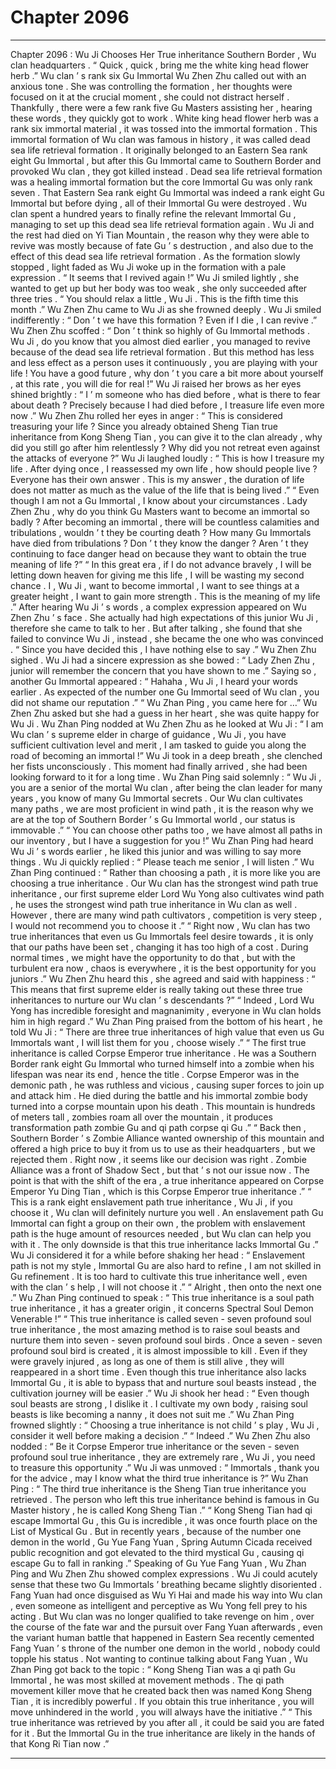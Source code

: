 
# Chapter 2096


---

Chapter 2096 : Wu Ji Chooses Her True inheritance
Southern Border , Wu clan headquarters .
“ Quick , quick , bring me the white king head flower herb .” Wu clan ’ s rank six Gu Immortal Wu Zhen Zhu called out with an anxious tone .
She was controlling the formation , her thoughts were focused on it at the crucial moment , she could not distract herself .
Thankfully , there were a few rank five Gu Masters assisting her , hearing these words , they quickly got to work .
White king head flower herb was a rank six immortal material , it was tossed into the immortal formation .
This immortal formation of Wu clan was famous in history , it was called dead sea life retrieval formation . It originally belonged to an Eastern Sea rank eight Gu Immortal , but after this Gu Immortal came to Southern Border and provoked Wu clan , they got killed instead .
Dead sea life retrieval formation was a healing immortal formation but the core Immortal Gu was only rank seven . That Eastern Sea rank eight Gu Immortal was indeed a rank eight Gu Immortal but before dying , all of their Immortal Gu were destroyed .
Wu clan spent a hundred years to finally refine the relevant Immortal Gu , managing to set up this dead sea life retrieval formation again .
Wu Ji and the rest had died on Yi Tian Mountain , the reason why they were able to revive was mostly because of fate Gu ’ s destruction , and also due to the effect of this dead sea life retrieval formation .
As the formation slowly stopped , light faded as Wu Ji woke up in the formation with a pale expression .
“ It seems that I revived again !” Wu Ji smiled lightly , she wanted to get up but her body was too weak , she only succeeded after three tries .
“ You should relax a little , Wu Ji . This is the fifth time this month .” Wu Zhen Zhu came to Wu Ji as she frowned deeply .
Wu Ji smiled indifferently : “ Don ’ t we have this formation ? Even if I die , I can revive .”
Wu Zhen Zhu scoffed : “ Don ’ t think so highly of Gu Immortal methods . Wu Ji , do you know that you almost died earlier , you managed to revive because of the dead sea life retrieval formation . But this method has less and less effect as a person uses it continuously , you are playing with your life ! You have a good future , why don ’ t you care a bit more about yourself , at this rate , you will die for real !”
Wu Ji raised her brows as her eyes shined brightly : “ I ’ m someone who has died before , what is there to fear about death ? Precisely because I had died before , I treasure life even more now .”
Wu Zhen Zhu rolled her eyes in anger : “ This is considered treasuring your life ? Since you already obtained Sheng Tian true inheritance from Kong Sheng Tian , you can give it to the clan already , why did you still go after him relentlessly ? Why did you not retreat even against the attacks of everyone ?”
Wu Ji laughed loudly : “ This is how I treasure my life . After dying once , I reassessed my own life , how should people live ? Everyone has their own answer . This is my answer , the duration of life does not matter as much as the value of the life that is being lived .”
“ Even though I am not a Gu Immortal , I know about your circumstances . Lady Zhen Zhu , why do you think Gu Masters want to become an immortal so badly ? After becoming an immortal , there will be countless calamities and tribulations , wouldn ’ t they be courting death ? How many Gu Immortals have died from tribulations ? Don ’ t they know the danger ? Aren ’ t they continuing to face danger head on because they want to obtain the true meaning of life ?”
“ In this great era , if I do not advance bravely , I will be letting down heaven for giving me this life , I will be wasting my second chance . I , Wu Ji , want to become immortal , I want to see things at a greater height , I want to gain more strength . This is the meaning of my life .”
After hearing Wu Ji ’ s words , a complex expression appeared on Wu Zhen Zhu ’ s face .
She actually had high expectations of this junior Wu Ji , therefore she came to talk to her . But after talking , she found that she failed to convince Wu Ji , instead , she became the one who was convinced .
“ Since you have decided this , I have nothing else to say .” Wu Zhen Zhu sighed .
Wu Ji had a sincere expression as she bowed : “ Lady Zhen Zhu , junior will remember the concern that you have shown to me .”
Saying so , another Gu Immortal appeared : “ Hahaha , Wu Ji , I heard your words earlier . As expected of the number one Gu Immortal seed of Wu clan , you did not shame our reputation .”
“ Wu Zhan Ping , you came here for …” Wu Zhen Zhu asked but she had a guess in her heart , she was quite happy for Wu Ji .
Wu Zhan Ping nodded at Wu Zhen Zhu as he looked at Wu Ji : “ I am Wu clan ’ s supreme elder in charge of guidance , Wu Ji , you have sufficient cultivation level and merit , I am tasked to guide you along the road of becoming an immortal !”
Wu Ji took in a deep breath , she clenched her fists unconsciously . This moment had finally arrived , she had been looking forward to it for a long time .
Wu Zhan Ping said solemnly : “ Wu Ji , you are a senior of the mortal Wu clan , after being the clan leader for many years , you know of many Gu Immortal secrets . Our Wu clan cultivates many paths , we are most proficient in wind path , it is the reason why we are at the top of Southern Border ’ s Gu Immortal world , our status is immovable .”
“ You can choose other paths too , we have almost all paths in our inventory , but I have a suggestion for you !”
Wu Zhan Ping had heard Wu Ji ’ s words earlier , he liked this junior and was willing to say more things .
Wu Ji quickly replied : “ Please teach me senior , I will listen .”
Wu Zhan Ping continued : “ Rather than choosing a path , it is more like you are choosing a true inheritance . Our Wu clan has the strongest wind path true inheritance , our first supreme elder Lord Wu Yong also cultivates wind path , he uses the strongest wind path true inheritance in Wu clan as well . However , there are many wind path cultivators , competition is very steep , I would not recommend you to choose it .”
“ Right now , Wu clan has two true inheritances that even us Gu Immortals feel desire towards , it is only that our paths have been set , changing it has too high of a cost . During normal times , we might have the opportunity to do that , but with the turbulent era now , chaos is everywhere , it is the best opportunity for you juniors .”
Wu Zhen Zhu heard this , she agreed and said with happiness : “ This means that first supreme elder is really taking out these three true inheritances to nurture our Wu clan ’ s descendants ?”
“ Indeed , Lord Wu Yong has incredible foresight and magnanimity , everyone in Wu clan holds him in high regard .” Wu Zhan Ping praised from the bottom of his heart , he told Wu Ji : “ There are three true inheritances of high value that even us Gu Immortals want , I will list them for you , choose wisely .”
“ The first true inheritance is called Corpse Emperor true inheritance . He was a Southern Border rank eight Gu Immortal who turned himself into a zombie when his lifespan was near its end , hence the title . Corpse Emperor was in the demonic path , he was ruthless and vicious , causing super forces to join up and attack him . He died during the battle and his immortal zombie body turned into a corpse mountain upon his death . This mountain is hundreds of meters tall , zombies roam all over the mountain , it produces transformation path zombie Gu and qi path corpse qi Gu .”
“ Back then , Southern Border ’ s Zombie Alliance wanted ownership of this mountain and offered a high price to buy it from us to use as their headquarters , but we rejected them . Right now , it seems like our decision was right . Zombie Alliance was a front of Shadow Sect , but that ’ s not our issue now . The point is that with the shift of the era , a true inheritance appeared on Corpse Emperor Yu Ding Tian , which is this Corpse Emperor true inheritance .”
“ This is a rank eight enslavement path true inheritance , Wu Ji , if you choose it , Wu clan will definitely nurture you well . An enslavement path Gu Immortal can fight a group on their own , the problem with enslavement path is the huge amount of resources needed , but Wu clan can help you with it . The only downside is that this true inheritance lacks Immortal Gu .”
Wu Ji considered it for a while before shaking her head : “ Enslavement path is not my style , Immortal Gu are also hard to refine , I am not skilled in Gu refinement . It is too hard to cultivate this true inheritance well , even with the clan ’ s help , I will not choose it .”
“ Alright , then onto the next one .” Wu Zhan Ping continued to speak : “ This true inheritance is a soul path true inheritance , it has a greater origin , it concerns Spectral Soul Demon Venerable !”
“ This true inheritance is called seven - seven profound soul true inheritance , the most amazing method is to raise soul beasts and nurture them into seven - seven profound soul birds . Once a seven - seven profound soul bird is created , it is almost impossible to kill . Even if they were gravely injured , as long as one of them is still alive , they will reappeared in a short time . Even though this true inheritance also lacks Immortal Gu , it is able to bypass that and nurture soul beasts instead , the cultivation journey will be easier .”
Wu Ji shook her head : “ Even though soul beasts are strong , I dislike it . I cultivate my own body , raising soul beasts is like becoming a nanny , it does not suit me .”
Wu Zhan Ping frowned slightly : “ Choosing a true inheritance is not child ’ s play , Wu Ji , consider it well before making a decision .”
“ Indeed .” Wu Zhen Zhu also nodded : “ Be it Corpse Emperor true inheritance or the seven - seven profound soul true inheritance , they are extremely rare , Wu Ji , you need to treasure this opportunity .”
Wu Ji was unmoved : “ Immortals , thank you for the advice , may I know what the third true inheritance is ?”
Wu Zhan Ping : “ The third true inheritance is the Sheng Tian true inheritance you retrieved . The person who left this true inheritance behind is famous in Gu Master history , he is called Kong Sheng Tian .”
“ Kong Sheng Tian had qi escape Immortal Gu , this Gu is incredible , it was once fourth place on the List of Mystical Gu . But in recently years , because of the number one demon in the world , Gu Yue Fang Yuan , Spring Autumn Cicada received public recognition and got elevated to the third mystical Gu , causing qi escape Gu to fall in ranking .”
Speaking of Gu Yue Fang Yuan , Wu Zhan Ping and Wu Zhen Zhu showed complex expressions .
Wu Ji could acutely sense that these two Gu Immortals ’ breathing became slightly disoriented .
Fang Yuan had once disguised as Wu Yi Hai and made his way into Wu clan , even someone as intelligent and perceptive as Wu Yong fell prey to his acting . But Wu clan was no longer qualified to take revenge on him , over the course of the fate war and the pursuit over Fang Yuan afterwards , even the variant human battle that happened in Eastern Sea recently cemented Fang Yuan ’ s throne of the number one demon in the world , nobody could topple his status .
Not wanting to continue talking about Fang Yuan , Wu Zhan Ping got back to the topic : “ Kong Sheng Tian was a qi path Gu Immortal , he was most skilled at movement methods . The qi path movement killer move that he created back then was named Kong Sheng Tian , it is incredibly powerful . If you obtain this true inheritance , you will move unhindered in the world , you will always have the initiative .”
“ This true inheritance was retrieved by you after all , it could be said you are fated for it . But the Immortal Gu in the true inheritance are likely in the hands of that Kong Ri Tian now .”

---

